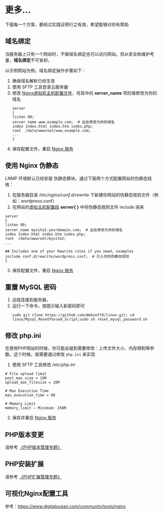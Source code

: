 # 更多...

下面每一个方案，都经过实践证明行之有效，希望能够对你有帮助

## 域名绑定

当服务器上只有一个网站时，不做域名绑定也可以访问网站。但从安全和维护考量，**域名绑定**不可省却。

以示例网站为例，域名绑定操作步骤如下：

1. 确保域名解析已经生效  
2. 使用 SFTP 工具登录云服务器
2. 修改 [Nginx虚拟机主机配置文件](/zh/stack-components.md#nginx)，将其中的 **server_name** 项的值修改为你的域名
   ```text
   server
   {
   listen 80;
   server_name www.example.com;  # 此处修改为你的域名
   index index.html index.htm index.php;
   root  /data/wwwroot/www.example.com;
   ...
   }
   ```
3. 保存配置文件，重启 [Nginx 服务](/zh/admin-services.md#nginx)


## 使用 Nginx 伪静态

LNMP 环境默认已经安装 伪静态模块，通过下面两个方式配置网站的伪静态规格：

1.  在服务器目录 */etc/nginx/conf.d/rewrite* 下新建你网站的伪静态规则文件（例如：wordpress.conf）
2.  在网站的[虚拟主机配置段](/zh/stack-components.md#nginx) **server{ }** 中将伪静态规则文件 include 进来
   ```text
   server
   {
   listen 80;
   server_name mysite2.yourdomain.com;  # 此处修改为你的域名
   index index.html index.htm index.php;
   root  /data/wwwroot/mysite2;
   ...

   ## Includes one of your Rewrite rules if you need, examples
   include conf.d/rewrite/wordpress.conf;  # 引入你的伪静态规则
   }
   ```
3. 保存配置文件，重启 [Nginx 服务](/zh/admin-services.md#nginx)


## 重置 MySQL 密码

1. 远程连接到服务器，
2. 运行一下命令，按提示输入新密码即可
   ```
   sudo git clone https://github.com/Websoft9/linux.git; cd linux/Mysql_ResetPasswd_Script;sudo sh reset_mysql_password.sh
   ```

## 修改 php.ini

在使用PHP网站的时候，你可能会碰到需要修改：上传文件大小、内存限制等参数。这个时候，就需要通过修改 `php.ini` 来实现

1. 使用 SFTP 工具修改 */etc/php.ini* 
```
# File upload limit
post_max_size = 16M
upload_max_filesize = 16M

# Max Execution Time
max_execution_time = 90

# Memory Limit
memory_limit – Minimum: 256M
```
2. 保存并重启 [Nginx 服务](/zh/admin-services.md#nginx)

## PHP版本变更

请参考 [《PHP版本管理专题》](https://support.websoft9.com/docs/linux/zh/lang-php.html#版本升级)

## PHP安装扩展

请参考 [《PHP扩展管理专题》](https://support.websoft9.com/docs/linux/zh/lang-php.html#扩展)

## 可视化Nginx配置工具

参考：https://www.digitalocean.com/community/tools/nginx
